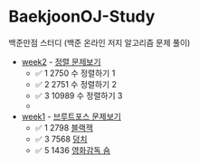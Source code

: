  # BaekjoonOJ-Study
백준만점 스터디 (백준 온라인 저지 알고리즘 문제 풀이) 
+ [week2](src/week2) - [정렬 문제보기](https://www.acmicpc.net/step/9)
  + ✅ 1    2750    수 정렬하기 1
  + ✅ 2    2751    수 정렬하기 2
  + ✅ 3    10989    수 정렬하기 3
  + 
+ [week1](src/week1) - [브루트포스 문제보기](https://www.acmicpc.net/step/22)
  + ✅ 1    2798    [블랙잭](src/week1/블랙잭.java)
  + ✅ 3    7568    [덩치](src/week1/덩치2.java)
  + ✅ 5    1436    [영화감독 숌](src/week1/영화감독숌.java)
